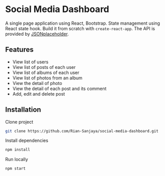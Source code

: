# Social Media Dashboard
A single page application using React, Bootstrap. State management using React state hook. 
Build it from scratch with `create-react-app`. 
The API is provided by [JSONplaceholder](https://jsonplaceholder.typicode.com/).

## Features
- View list of users
- View list of posts of each user
- View list of albums of each user
- View list of photos from an album
- View the detail of photo
- View the detail of each post and its comment
- Add, edit and delete post

## Installation
Clone project
``` bash
git clone https://github.com/Rian-Sanjaya/social-media-dashboard.git
```
Install dependencies
``` bash
npm install
```
Run locally
``` bash
npm start
```
